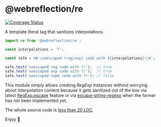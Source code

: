 # @webreflection/re

[![Coverage Status](https://coveralls.io/repos/github/WebReflection/re/badge.svg?branch=main)](https://coveralls.io/github/WebReflection/re?branch=main)

A template literal tag that sanitizes interpolations.

```js
import re from '@webreflection/re';

const interpolations = '?';

const safe = re`/unescaped (reg|exp) code with ${interpolations}!/m`;

safe.test('unescaped reg code with ?!');  // true
safe.test('unescaped exp code with ?!');  // true
safe.test('unescaped nope code with ?!'); // false
```

This module simply allows creating *RegExp* instances without worrying about interpolation content because it gets sanitized out of the box via latest [RegExp.escape](https://tc39.es/proposal-regex-escaping/) feature or via [escape-string-regexp](https://www.npmjs.com/package/escape-string-regexp) when the former has not been implemented yet.

The whole source code is [less than 20 LOC](./esm/index.js).

Enjoy 👋
